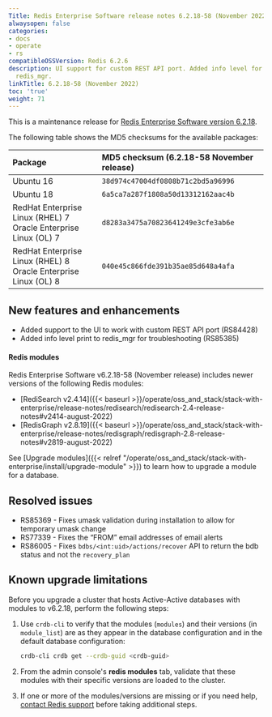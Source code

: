 ```yaml
---
Title: Redis Enterprise Software release notes 6.2.18-58 (November 2022)
alwaysopen: false
categories:
- docs
- operate
- rs
compatibleOSSVersion: Redis 6.2.6
description: UI support for custom REST API port. Added info level for troubleshooting
  redis_mgr.
linkTitle: 6.2.18-58 (November 2022)
toc: 'true'
weight: 71
---
```


This is a maintenance release for ​[​Redis Enterprise Software version 6.2.18](https://redis.io/downloads/#software).

The following table shows the MD5 checksums for the available packages:

| Package | MD5 checksum (6.2.18-58 November release) |
|:--------|:-------------|
| Ubuntu 16 | `38d974c47004df0808b71c2bd5a96996` |
| Ubuntu 18 | `6a5ca7a287f1808a50d13312162aac4b` |
| RedHat Enterprise Linux (RHEL) 7<br/>Oracle Enterprise Linux (OL) 7 | `d8283a3475a70823641249e3cfe3ab6e` |
| RedHat Enterprise Linux (RHEL) 8<br/>Oracle Enterprise Linux (OL) 8 | `040e45c866fde391b35ae85d648a4afa` |

## New features and enhancements

- Added support to the UI to work with custom REST API port (RS84428)
- Added info level print to redis_mgr for troubleshooting (RS85385)

#### Redis modules 

Redis Enterprise Software v6.2.18-58 (November release) includes newer versions of the following Redis modules:

- [RediSearch v2.4.14]({{< baseurl >}}/operate/oss_and_stack/stack-with-enterprise/release-notes/redisearch/redisearch-2.4-release-notes#v2414-august-2022)
- [RedisGraph v2.8.19]({{< baseurl >}}/operate/oss_and_stack/stack-with-enterprise/release-notes/redisgraph/redisgraph-2.8-release-notes#v2819-august-2022)

See [Upgrade modules]({{< relref "/operate/oss_and_stack/stack-with-enterprise/install/upgrade-module" >}}) to learn how to upgrade a module for a database. 

## Resolved issues

- RS85369 - Fixes umask validation during installation to allow for temporary umask change
- RS77339 - Fixes the “FROM” email addresses of email alerts
- RS86005 - Fixes  `bdbs/<int:uid>/actions/recover` API to return the bdb status and not the `recovery_plan`

## Known upgrade limitations

Before you upgrade a cluster that hosts Active-Active databases with modules to v6.2.18, perform the following steps:

1. Use `crdb-cli` to verify that the modules (`modules`) and their versions (in `module_list`) are as they appear in the database configuration and in the default database configuration:

    ```sh
    crdb-cli crdb get --crdb-guid <crdb-guid>
    ```

1. From the admin console's **redis modules** tab, validate that these modules with their specific versions are loaded to the cluster.

1. If one or more of the modules/versions are missing or if you need help, [contact Redis support](https://redis.com/company/support/) before taking additional steps.

